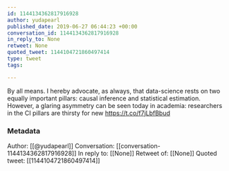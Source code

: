 ```yaml
---
id: 1144134362817916928
author: yudapearl
published_date: 2019-06-27 06:44:23 +00:00
conversation_id: 1144134362817916928
in_reply_to: None
retweet: None
quoted_tweet: 1144104721860497414
type: tweet
tags:

---
```


By all means. I hereby advocate, as always, that data-science rests on two equally important pillars: causal inference and statistical estimation. However, a glaring asymmetry can be seen today in academia: researchers in the CI pillars are thirsty for new https://t.co/f7jLbfBbud

### Metadata

Author: [[@yudapearl]]
Conversation: [[conversation-1144134362817916928]]
In reply to: [[None]]
Retweet of: [[None]]
Quoted tweet: [[1144104721860497414]]
